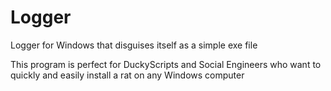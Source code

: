 # Logger
Logger for Windows that disguises itself as a simple exe file

This program is perfect for DuckyScripts and Social Engineers who want to quickly and easily install a rat on any Windows computer
